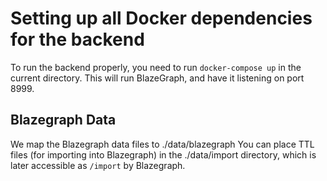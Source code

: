 # Setting up all Docker dependencies for the backend

To run the backend properly, you need to run `docker-compose up` in the current directory. This will run BlazeGraph, and have it listening on port 8999.

## Blazegraph Data
We map the Blazegraph data files to ./data/blazegraph
You can place TTL files (for importing into Blazegraph) in the ./data/import directory, which is later accessible as `/import` by Blazegraph.

